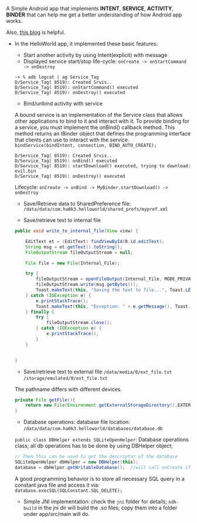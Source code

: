 A Simple Android app that implements **INTENT**, **SERVICE**, **ACTIVITY**, **BINDER** that can help me get a better understanding of how Android app works.

Also, [this blog](http://blog.csdn.net/guolin_blog/article/details/11952435/) is helpful.

- In the HelloWorld app, it implemented these basic features:
	+ Start another activity by using Intent(explicit) with message
	+ Displayed service start/stop life-cycle:
	`onCreate -> onStartCommand -> onDestroy`
	
	~~~
	-> % adb logcat | ag Service_Tag
	D/Service_Tag( 8519): Created Srvis..
	D/Service_Tag( 8519): onStartCommand() executed
	D/Service_Tag( 8519): onDestroy() executed
	~~~
	
	+ Bind/unbind activity with service
	
	A bound service is an implementation of the Service class that allows other applications to bind to it and interact with it. To provide binding for a service, you must implement the onBind() callback method. This method returns an IBinder object that defines the programming interface that clients can use to interact with the service.
	`bindService(bindIntent, connection, BIND_AUTO_CREATE);`
	
	~~~
	D/Service_Tag( 8519): Created Srvis..
	D/Service_Tag( 8519): onBind() executed
	D/Service_Tag( 8519): startDownload() executed, trying to download: evil.bin
	D/Service_Tag( 8519): onDestroy() executed
	~~~
	Lifecycle:
	`onCreate -> onBind -> MyBinder.startDownload() -> onDestroy`
	
	+ Save/Retrieve data to SharedPreference file:
	`/data/data/com.ha0k3.helloworld/shared_prefs/mypref.xml`
	
	+ Save/retrieve text to internal file

	~~~JAVA
	public void write_to_internal_file(View view) {

        EditText et = (EditText) findViewById(R.id.editText);
        String msg = et.getText().toString();
        FileOutputStream fileOutputStream = null;

        File file = new File(Internal_File);

        try {
            fileOutputStream = openFileOutput(Internal_File, MODE_PRIVATE);
            fileOutputStream.write(msg.getBytes());
            Toast.makeText(this, "Saving the text to file...", Toast.LENGTH_SHORT).show();
        } catch (IOException e) {
            e.printStackTrace();
            Toast.makeText(this, "Exception: " + e.getMessage(), Toast.LENGTH_SHORT).show();
        } finally {
            try {
                fileOutputStream.close();
            } catch (IOException e) {
                e.printStackTrace();
            }
        }


    }
	~~~
	
	+ Save/retrieve text to external file
	`/data/media/0/ext_file.txt`
	`/storage/emulated/0/ext_file.txt`
	
	The pathname differs with different devices.
	
	~~~JAVA
	private File getFile(){
        return new File(Environment.getExternalStorageDirectory(),EXTERNAL_FILE_NAME);
    }
	~~~
	
	+ Database operations:
	database file location: `/data/data/com.ha0k3.helloworld/databases/database.db`
	
	`public class DBHelper extends SQLiteOpenHelper`: Database operations class; all db operations has to be done by using DBHelper object;
	
	~~~JAVA
	// Then this can be used to get the descriptor of the database
	SQLiteOpenHelper dbHelper = new DBHelper(this);
	database = dbHelper.getWritableDatabase();  //will call onCreate if db not exist
	~~~
	
	A good programming behavior is to store all necessary SQL query in a constant java file and access it via:
	`database.execSQL(SQLConstant.SQL_DELETE);`
	
	
	+ Simple JNI implementation:
	check the `jni` folder for details; 
	`ndk-build` in the jni dir will build the .so files; copy them into a folder under app/src/main will do.
	
	